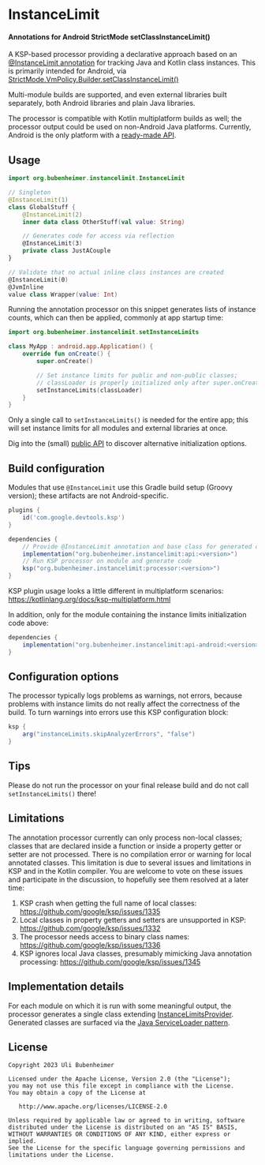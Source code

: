 # InstanceLimit
#### Annotations for Android StrictMode setClassInstanceLimit()

A KSP-based processor providing a declarative approach based on an
[@InstanceLimit annotation](api/src/main/kotlin/org/bubenheimer/instancelimit/InstanceLimit.kt)
for tracking Java and Kotlin class instances. This is primarily intended for Android, via
[StrictMode.VmPolicy.Builder.setClassInstanceLimit()](https://developer.android.com/reference/android/os/StrictMode.VmPolicy.Builder#setClassInstanceLimit(java.lang.Class,%20int))

Multi-module builds are supported, and even external libraries built separately, both Android libraries
and plain Java libraries.

The processor is compatible with Kotlin multiplatform builds as well; the processor output could
be used on non-Android Java platforms. Currently, Android is the only platform with a
[ready-made API](api-android/src/main/kotlin/org/bubenheimer/instancelimit/InstanceLimits.kt). 

## Usage

```kotlin
import org.bubenheimer.instancelimit.InstanceLimit

// Singleton
@InstanceLimit(1)
class GlobalStuff {
    @InstanceLimit(2)
    inner data class OtherStuff(val value: String)

    // Generates code for access via reflection
    @InstanceLimit(3)
    private class JustACouple
}

// Validate that no actual inline class instances are created
@InstanceLimit(0)
@JvmInline
value class Wrapper(value: Int)
```

Running the annotation processor on this snippet generates lists of instance counts, which can then
be applied, commonly at app startup time:

```kotlin
import org.bubenheimer.instancelimit.setInstanceLimits

class MyApp : android.app.Application() {
    override fun onCreate() {
        super.onCreate()

        // Set instance limits for public and non-public classes;
        // classLoader is properly initialized only after super.onCreate()
        setInstanceLimits(classLoader)
    }
}
```

Only a single call to `setInstanceLimits()` is needed for the entire app; this will set instance limits
for all modules and external libraries at once.

Dig into the (small)
[public API](api-android/src/main/kotlin/org/bubenheimer/instancelimit/InstanceLimits.kt)
to discover alternative initialization options.

## Build configuration

Modules that use `@InstanceLimit` use this Gradle build setup (Groovy version); these artifacts
are not Android-specific.

```groovy
plugins {
    id('com.google.devtools.ksp')
}

dependencies {
    // Provide @InstanceLimit annotation and base class for generated code
    implementation("org.bubenheimer.instancelimit:api:<version>")
    // Run KSP processor on module and generate code
    ksp("org.bubenheimer.instancelimit:processor:<version>")
}
```

KSP plugin usage looks a little different in multiplatform scenarios:
<https://kotlinlang.org/docs/ksp-multiplatform.html> 

In addition, only for the module containing the instance limits initialization code above:
```groovy
dependencies {
    implementation("org.bubenheimer.instancelimit:api-android:<version>")
}
```

## Configuration options

The processor typically logs problems as warnings, not errors, because problems with
instance limits do not really affect the correctness of the build. To turn warnings into
errors use this KSP configuration block:

```groovy
ksp {
    arg("instanceLimits.skipAnalyzerErrors", "false")
}
```

## Tips

Please do not run the processor on your final release build and do not call `setInstanceLimits()` there!

## Limitations

The annotation processor currently can only process non-local classes; classes that are
declared inside a function or inside a property getter or setter are not processed. There
is no compilation error or warning for local annotated classes. This limitation is due to
several issues and limitations in KSP and in the Kotlin compiler. You are welcome to vote
on these issues and participate in the discussion, to hopefully see them resolved at a later time:

1. KSP crash when getting the full name of local classes:
   https://github.com/google/ksp/issues/1335
2. Local classes in property getters and setters are unsupported in KSP:
   https://github.com/google/ksp/issues/1332
3. The processor needs access to binary class names:
   https://github.com/google/ksp/issues/1336
4. KSP ignores local Java classes, presumably mimicking Java annotation processing: 
   https://github.com/google/ksp/issues/1345

## Implementation details

For each module on which it is run with some meaningful output, the processor generates a single
class extending
[InstanceLimitsProvider](api/src/main/kotlin/org/bubenheimer/instancelimit/InstanceLimitsProvider.kt).
Generated classes are surfaced via the
[Java ServiceLoader pattern](https://docs.oracle.com/en/java/javase/11/docs/api/java.base/java/util/ServiceLoader.html).

## License

    Copyright 2023 Uli Bubenheimer

    Licensed under the Apache License, Version 2.0 (the "License");
    you may not use this file except in compliance with the License.
    You may obtain a copy of the License at

       http://www.apache.org/licenses/LICENSE-2.0

    Unless required by applicable law or agreed to in writing, software
    distributed under the License is distributed on an "AS IS" BASIS,
    WITHOUT WARRANTIES OR CONDITIONS OF ANY KIND, either express or implied.
    See the License for the specific language governing permissions and
    limitations under the License.
